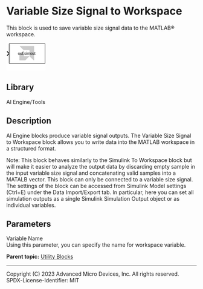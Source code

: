# Variable Size Signal to Workspace

This block is used to save variable size signal data to the MATLAB® workspace.

  
![](./Images/block.png)  

## Library

AI Engine/Tools

## Description

AI Engine blocks produce variable signal outputs. The Variable Size
Signal to Workspace block allows you to write data into the MATLAB
workspace in a structured format.

Note: This block behaves similarly to the Simulink To Workspace block but
will make it easier to analyze the output data by discarding empty
sample in the input variable size signal and concatenating valid samples
into a MATALB vector. This block can only be connected to a variable
size signal. The settings of the block can be accessed from Simulink
Model settings (Ctrl+E) under the Data Import/Export tab. In particular,
here you can set all simulation outputs as a single Simulink Simulation
Output object or as individual variables.

## Parameters

Variable Name  
Using this parameter, you can specify the name for workspace variable.

**Parent topic:** [Utility Blocks](yjr1649167359223.html)

--------------
Copyright (C) 2023 Advanced Micro Devices, Inc. All rights reserved.
SPDX-License-Identifier: MIT

